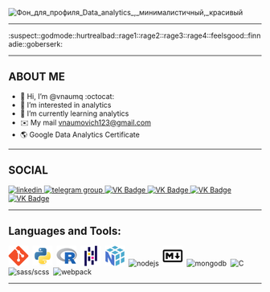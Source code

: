
![Фон_для_профиля_Data_analytics_,_минималистичный,_красивый](https://github.com/vnaumq/vnaumq/assets/147442501/7c39fb5e-52a9-4603-b4f3-0a0975ea7982)


---

  :suspect::godmode::hurtrealbad::rage1::rage2::rage3::rage4::feelsgood::finnadie::goberserk:

---

  ## ABOUT ME 
  
- 👋 Hi, I’m @vnaumq   :octocat: 
- 👀 I’m interested in analytics
- 🌱 I’m currently learning analytics
- ✉️ My mail vnaumovich123@gmail.com
- 🌎 Google Data Analytics Certificate 

---

## SOCIAL

<div id="badges">
    <a href="https://www.linkedin.com/in/uladzimir-naumovich-44b92b297" target="_blank">
      <img src="https://cdn-icons-png.flaticon.com/512/2504/2504799.png" width="40" height="40" alt="linkedin" />
    </a>
    <a href="https://t.me/vnaumq" target="_blank">
      <img src="https://cdn-icons-png.flaticon.com/512/2111/2111646.png" width="40" height="40" alt="telegram group" />
    </a>
  <a href="https://www.instagram.com/vnaumq/" target="_blank">
      <img src="https://cdn-icons-png.flaticon.com/128/3955/3955024.png" width="40" height="40" alt="VK Badge"/>
    </a>
    <a href="https://vk.com/1d1posp1" target="_blank">
      <img src="https://cdn-icons-png.flaticon.com/512/145/145813.png" width="40" height="40" alt="VK Badge"/>
    </a>
    <a href="https://discordapp.com/users/469253298608930816" target="_blank">
      <img src="https://assets-global.website-files.com/6257adef93867e50d84d30e2/636e0a6ca814282eca7172c6_icon_clyde_white_RGB.svg" width="40" height="40" alt="VK Badge"/>
    </a>
    <a href="https://www.kaggle.com/vnaumq" target="_blank">
      <img src="https://cdn4.iconfinder.com/data/icons/logos-and-brands/512/189_Kaggle_logo_logos-512.png" width="40" height="40" alt="VK Badge"/>
    </a>
  </div>

---

## Languages and Tools:
<div>
  <img src="https://github.com/devicons/devicon/blob/master/icons/git/git-original.svg" title="git" alt="git" width="40" height="40"/>&nbsp
  <img src="https://github.com/devicons/devicon/blob/master/icons/python/python-original.svg" title="html5" alt="html5" width="40" height="40"/>&nbsp
  <img src="https://github.com/devicons/devicon/blob/master/icons/r/r-original.svg" title="css" alt="css" width="40" height="40"/>&nbsp
  <img src="https://github.com/devicons/devicon/blob/master/icons/pandas/pandas-original.svg" title="javascript" alt="javascript" width="40" height="40"/>&nbsp
  <img src="https://github.com/devicons/devicon/blob/master/icons/numpy/numpy-original.svg" title="reactjs" alt="reactjs" width="40" height="40"/>&nbsp
  <img src="https://img.icons8.com/?size=256&id=Ign0QG33bZzq&format=png" title="nodejs" alt="nodejs" width="40" height="40"/>&nbsp
  <img src="https://github.com/devicons/devicon/blob/master/icons/markdown/markdown-original.svg" title="express" alt="express" width="40" height="40"/>&nbsp
  <img src="https://cdn.worldvectorlogo.com/logos/tableau-software.svg" title="mongodb" alt="mongodb" width="40" height="40"/>&nbsp
  <img src="https://upload.wikimedia.org/wikipedia/commons/c/cf/New_Power_BI_Logo.svg" title="C" alt="C" width="40" height="40"/>&nbsp;
  <img src="https://matplotlib.org/stable/_images/sphx_glr_logos2_001.png" title="sass/scss" alt="sass/scss" width="40" height="40"/>&nbsp;
  <img src="https://upload.wikimedia.org/wikipedia/commons/3/34/Microsoft_Office_Excel_%282019%E2%80%93present%29.svg" title="webpack" alt="webpack" width="40" height="40"/>&nbsp;
</div>

---






<!---
vnaumq/vnaumq is a ✨ special ✨ repository because its `README.md` (this file) appears on your GitHub profile.
You can click the Preview link to take a look at your changes.
--->
